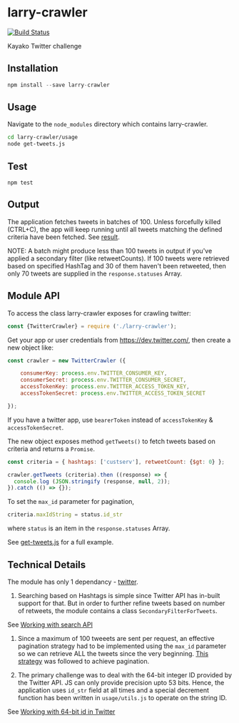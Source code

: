 # larry-crawler

[![Build Status](https://travis-ci.org/duaraghav8/larry-crawler.svg?branch=master)](https://travis-ci.org/duaraghav8/larry-crawler)

Kayako Twitter challenge

## Installation
```js
npm install --save larry-crawler
```

## Usage
Navigate to the ```node_modules``` directory which contains larry-crawler.

```bash
cd larry-crawler/usage
node get-tweets.js
```

## Test
```
npm test
```

## Output
The application fetches tweets in batches of 100. Unless forcefully killed (CTRL+C), the app will keep running until all tweets matching the defined criteria have been fetched.
See [result](https://github.com/duaraghav8/larry-crawler/blob/master/usage/result).

NOTE: A batch might produce less than 100 tweets in output if you've applied a secondary filter (like retweetCounts).
If 100 tweets were retrieved based on specified HashTag and 30 of them haven't been retweeted, then only 70 tweets are supplied in the ```response.statuses``` Array.


## Module API
To access the class larry-crawler exposes for crawling twitter:

```js
const {TwitterCrawler} = require ('./larry-crawler');
```

Get your app or user credentials from https://dev.twitter.com/, then create a new object like:

```js
const crawler = new TwitterCrawler ({

	consumerKey: process.env.TWITTER_CONSUMER_KEY,
	consumerSecret: process.env.TWITTER_CONSUMER_SECRET,
	accessTokenKey: process.env.TWITTER_ACCESS_TOKEN_KEY,
	accessTokenSecret: process.env.TWITTER_ACCESS_TOKEN_SECRET

});
```
If you have a twitter app, use ```bearerToken``` instead of ```accessTokenKey``` & ```accessTokenSecret```.

The new object exposes method ```getTweets()``` to fetch tweets based on criteria and returns a ```Promise```.

```js
const criteria = { hashtags: ['custserv'], retweetCount: {$gt: 0} };

crawler.getTweets (criteria).then ((response) => {
  console.log (JSON.stringify (response, null, 2));
}).catch (() => {});
```

To set the ```max_id``` parameter for pagination,
```js
criteria.maxIdString = status.id_str
```
where ```status``` is an item in the ```response.statuses``` Array.

See [get-tweets.js](https://github.com/duaraghav8/larry-crawler/blob/master/usage/get-tweets.js) for a full example.



## Technical Details

The module has only 1 dependancy - [twitter](https://www.npmjs.com/package/twitter).

1. Searching based on Hashtags is simple since Twitter API has in-built support for that. But in order to further refine tweets based on number of retweets, the module contains a class ```SecondaryFilterForTweets```.

See [Working with search API](https://dev.twitter.com/rest/reference/get/search/tweets)

1. Since a maximum of 100 tweeets are sent per request, an effective pagination strategy had to be implemented using the ```max_id``` parameter so we can retrieve ALL the tweets since the very beginning. [This strategy](https://dev.twitter.com/rest/public/timelines) was followed to achieve pagination.

2. The primary challenge was to deal with the 64-bit integer ID provided by the Twitter API. JS can only provide precision upto 53 bits. Hence, the application uses ```id_str``` field at all times and a special decrement function has been written in ```usage/utils.js``` to operate on the string ID.

See [Working with 64-bit id in Twitter](https://dev.twitter.com/overview/api/twitter-ids-json-and-snowflake)

